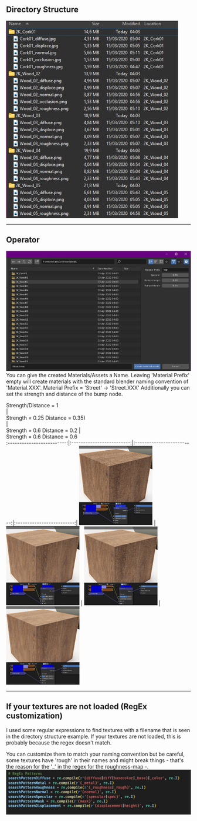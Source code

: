 ## Directory Structure
![Needed directory structure](/images/NeededDirectoryStructure.jpg)

---

## Operator
![Directory Selection](/images/DirectorySelection.jpg)
You can give the created Materials/Assets a Name.
Leaving 'Material Prefix' empty will create materials with the standard blender naming convention of 'Material.XXX'.
Material Prefix = 'Street' -> 'Street.XXX'
Additionally you can set the strength and distance of the bump node.
<div width=200>Strength/Distance = 1</div> | <div width=200>Strength = 0.25 Distance = 0.35)</div> | <div width=200> Strength = 0.6 Distance = 0.2 </dib> | <div width=200> Strength = 0.6 Distance = 0.6 </div> 
:-------------------------:|:-------------------------:|:-------------------------:|:-------------------------:|
 <img src="images/defaultBump.jpg" alt="drawing" width="200"/> | <img src="images/customBump.jpg" alt="drawing" width="200"/> | <img src="images/strength.jpg" alt="drawing" width="200"/> | <img src="images/distance.jpg" alt="drawing" width="200"/>

---

## If your textures are not loaded (RegEx customization)
I used some regular expressions to find textures with a filename that is seen in the directory structure example. If your textures are not loaded, this is probably because the regex doesn't match.

You can customize them to match your naming convention but be careful, some textures have 'rough' in their names and might break things - that's the reason for the '_' in the regex for the roughness-map -.
![RegEx](/images/RegEx.jpg)

